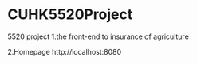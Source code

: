 # CUHK5520Project
5520 project
1.the front-end to insurance of agriculture

2.Homepage
http://localhost:8080



